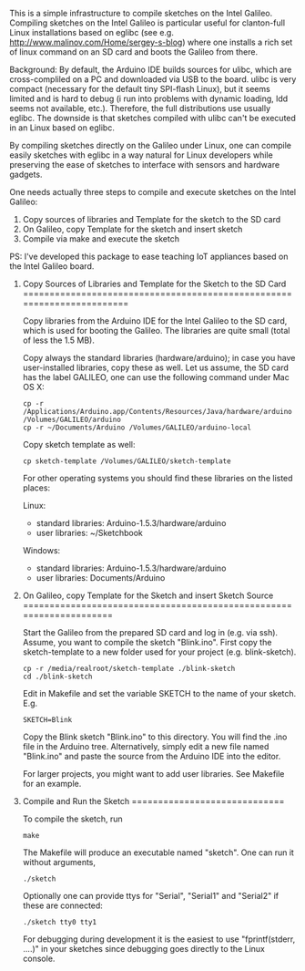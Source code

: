 This is a simple infrastructure to compile sketches on the Intel
Galileo. Compiling sketches on the Intel Galileo is particular useful
for clanton-full Linux installations based on eglibc (see e.g.
http://www.malinov.com/Home/sergey-s-blog) where one installs a rich set
of linux command on an SD card and boots the Galileo from there.

Background: By default, the Arduino IDE builds sources for ulibc, which
are cross-compliled on a PC and downloaded via USB to the board. ulibc
is very compact (necessary for the default tiny SPI-flash Linux), but it
seems limited and is hard to debug (i run into problems with dynamic
loading, ldd seems not available, etc.). Therefore, the full
distributions use usually eglibc. The downside is that sketches compiled
with ulibc can't be executed in an Linux based on eglibc.

By compiling sketches directly on the Galileo under Linux, one can
compile easily sketches with eglibc in a way natural for Linux
developers while preserving the ease of sketches to interface with
sensors and hardware gadgets.

One needs actually three steps to compile and execute sketches
on the Intel Galileo:

1) Copy sources of libraries and Template for the sketch to the SD card
2) On Galileo, copy Template for the sketch and insert sketch
3) Compile via make and execute the sketch

PS: I've developed this package to ease teaching IoT appliances based 
on the Intel Galileo board.


1) Copy Sources of Libraries and Template for the Sketch to the SD Card
=======================================================================

    Copy libraries from the Arduino IDE for the Intel Galileo to the SD
    card, which is used for booting the Galileo. The libraries are quite
    small (total of less the 1.5 MB).

    Copy always the standard libraries (hardware/arduino); in case you
    have user-installed libraries, copy these as well. Let us assume,
    the SD card has the label GALILEO, one can use the following command
    under Mac OS X:

       cp -r /Applications/Arduino.app/Contents/Resources/Java/hardware/arduino /Volumes/GALILEO/arduino
       cp -r ~/Documents/Arduino /Volumes/GALILEO/arduino-local

    Copy sketch template as well:

       cp sketch-template /Volumes/GALILEO/sketch-template

    For other operating systems you should find these libraries on the
    listed places:

    Linux:
     - standard libraries:  Arduino-1.5.3/hardware/arduino
     - user libraries:      ~/Sketchbook

    Windows:
     - standard libraries:  Arduino-1.5.3/hardware/arduino
     - user libraries:      Documents/Arduino


2) On Galileo, copy Template for the Sketch and insert Sketch Source
====================================================================

    Start the Galileo from the prepared SD card and log in (e.g. via
    ssh). Assume, you want to compile the sketch "Blink.ino". First copy
    the sketch-template to a new folder used for your project (e.g.
    blink-sketch).

       cp -r /media/realroot/sketch-template ./blink-sketch
       cd ./blink-sketch

    Edit in Makefile and set the variable SKETCH to the name of your sketch.
    E.g.

       SKETCH=Blink

    Copy the Blink sketch "Blink.ino" to this directory. You will find
    the .ino file in the Arduino tree. Alternatively, simply edit a new
    file named "Blink.ino" and paste the source from the Arduino IDE into
    the editor.

    For larger projects, you might want to add user libraries. See
    Makefile for an example.


3) Compile and Run the Sketch
=============================

    To compile the sketch, run

       make

    The Makefile will produce an executable named "sketch". One can run
    it without arguments,

       ./sketch

    Optionally one can provide ttys for "Serial", "Serial1" and
    "Serial2" if these are connected:

       ./sketch tty0 tty1

    For debugging during development it is the easiest to use
    "fprintf(stderr, ....)" in your sketches since debugging
    goes directly to the Linux console.

